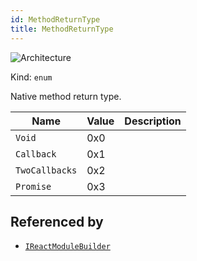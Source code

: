 ```yaml
---
id: MethodReturnType
title: MethodReturnType
---
```


![Architecture](https://img.shields.io/badge/architecture-new_&_old-green)

Kind: `enum`

Native method return type.

| Name |  Value | Description |
|--|--|--|
|`Void` | 0x0  |  |
|`Callback` | 0x1  |  |
|`TwoCallbacks` | 0x2  |  |
|`Promise` | 0x3  |  |

## Referenced by
- [`IReactModuleBuilder`](IReactModuleBuilder)
